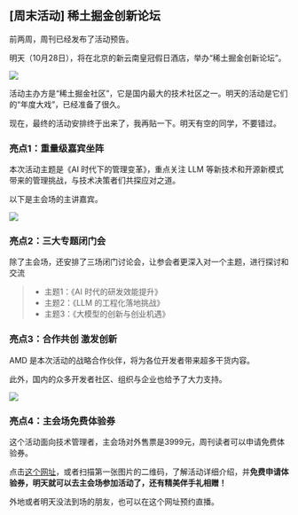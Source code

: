 ## [周末活动] 稀土掘金创新论坛

前两周，周刊已经发布了活动预告。

明天（10月28日），将在北京的新云南皇冠假日酒店，举办“稀土掘金创新论坛”。

![](https://cdn.beekka.com/blogimg/asset/202310/bg2023101813.webp)

活动主办方是“稀土掘金社区”，它是国内最大的技术社区之一。明天的活动是它们的“年度大戏”，已经准备了很久。

现在，最终的活动安排终于出来了，我再贴一下。明天有空的同学，不要错过。

### 亮点1：重量级嘉宾坐阵

本次活动主题是《AI 时代下的管理变革》，重点关注 LLM 等新技术和开源新模式带来的管理挑战，与技术决策者们共探应对之道。

以下是主会场的主讲嘉宾。

![](https://cdn.beekka.com/blogimg/asset/202310/bg2023102605.webp)

### 亮点2：三大专题闭门会

除了主会场，还安排了三场闭门讨论会，让参会者更深入对一个主题，进行探讨和交流

> - 主题1：《AI 时代的研发效能提升》
> - 主题2：《LLM 的工程化落地挑战》
> - 主题3：《大模型的创新与创业机遇》

### 亮点3：合作共创 激发创新

AMD 是本次活动的战略合作伙伴，将为各位开发者带来超多干货内容。

此外，国内的众多开发者社区、组织与企业也给予了大力支持。

![](https://cdn.beekka.com/blogimg/asset/202310/bg2023102606.webp)

### 亮点4：主会场免费体验券

这个活动面向技术管理者，主会场对外售票是3999元，周刊读者可以申请免费体验券。

点击[这个网址](https://www.bagevent.com/event/8047254?bag_track=ruanyifeng)，或者扫描第一张图片的二维码，了解活动详细介绍，并**免费申请体验券，明天就可以去主会场参加活动了，还有精美伴手礼相赠！**

外地或者明天没法到场的朋友，也可以在这个网址预约直播。
